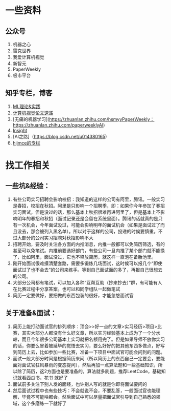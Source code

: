 # 一些资料
## 公众号  
1. 机器之心  
2. 雷克世界  
3. 我爱计算机视觉  
4. 新智元  
5. PaperWeekly  
6. 极市平台  

## 知乎专栏，博客
1. [ML理论&实践](https://zhuanlan.zhihu.com/c_152307828)  
2. [计算机视觉论文速递](https://zhuanlan.zhihu.com/c_172507674)  
3. [无痛的机器学习](https://zhuanlan.zhihu.com/hsmyyPaperWeekly： https://zhuanlan.zhihu.com/paperweeklyAI)  
4. [Insight](https://zhuanlan.zhihu.com/ai-insight)  
5. [AI之路]（https://blog.csdn.net/u014380165)  
6. [hjimce的专栏](https://blog.csdn.net/hjimce)

# 找工作相关
## 一些坑&经验：
1. 有些公司实习招聘会影响校招：我知道的这样的公司有阿里，腾讯。一般实习是春招，校招在秋招。阿里是只影响一个招聘季，即：如果你今年参加了春招实习面试，但是没过的话，那么基本上秋招很难再进阿里了，但是基本上不影响明年的春招和秋招（面试记录还是会留在系统里面）。腾讯的话就真的是只有一次机会，今年面试没过，可能会影响明年的面试机会（如果是面试过了而且没去，那会被列入黑名单）。所以对于这样的公司，投递的时候要慎重。不过大部分的公司实习招聘对秋招影响不大  
2. 招聘开始，要及时关注各方面的内推消息，内推一般都可以免简历筛选，有的甚至可以免笔试。内推前要选好部门，有些公司一旦内推了某个部门就不能换了，比如阿里，面试没过，它也不释放简历，就这样一直泡在备胎池里。  
3. 刚开始面试很难摸清楚套路，需要多锻炼几场面试，这时候可以报几个“即使面试过了也不会去”的公司来练手。等到自己面试面的多了，再报自己很想去的公司。  
4. 大部分公司都有笔试，可以加入各种“互帮互助（抄来抄去）”群，有可能有人在比赛过程中分享答案。也可以和同学组队一起做笔试  
5. 简历一定要做好，要把做的东西包装的很好，才能忽悠面试官  

## 关于准备&面试：
1. 简历上能打动面试官的排列顺序：顶会>>好一点的文章>实习经历>项目>比赛，其实大部分人都没有什么好文章，所以实习经验基本上成为了一个分水岭，而且今年很多公司基本上实习就把名额用完了。但是如果导师不放你实习的话，你要么冒着被延毕的觉悟去实习，要么好好的把其他东西多做点，好写到简历上去，比如参加一些比赛，准备一下项目中面试官可能会问到的问题。  
2. 面试一般大部分时间是根据简历来问（所以简历上的东西自己一定要会，要能面对面试官狂风暴雨的变态提问），然后再加一点算法题和一些基础知识，所以除了简历，这2方面也是要准备的，算法就多刷题，推荐LeetCode，基础知识就看西瓜书，花书 就好了  
3. 面试前多关注下别人发的面经，也许别人写的就是你即将面试要问的  
4. 然后面试过程中也有些技巧：不会就说不会，不要乱答，一般面试官也能理解，毕竟不可能啥都会。然后面试中可以尽量把面试官引导到自己熟悉的领域，这个多磨练一下就好了  